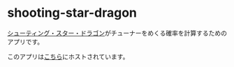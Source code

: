 # shooting-star-dragon

[シューティング・スター・ドラゴン](https://www.db.yugioh-card.com/yugiohdb/card_search.action?ope=2&cid=9117)がチューナーをめくる確率を計算するためのアプリです。

このアプリは[こちら](https://shooting-star-dragon.rickdevel.net/)にホストされています。

